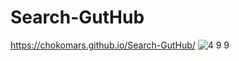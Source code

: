 # Search-GutHub
https://chokomars.github.io/Search-GutHub/
![4 9 9](https://user-images.githubusercontent.com/113293313/228915585-85f7ce02-9c86-4814-8377-73a74b36e2d3.PNG)
